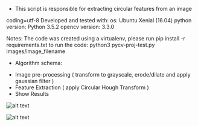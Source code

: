 * This script is responsible for extracting circular features from an image

coding=utf-8
Developed and tested with:
os:             Ubuntu Xenial (16.04)
python version: Python 3.5.2
opencv version: 3.3.0

Notes:
The code was created using a virtualenv, please run pip install -r requirements.txt
to run the code: python3 pycv-proj-test.py images/image_filename

* Algorithm schema:
 - Image pre-processing ( transform to grayscale, erode/dilate and apply gaussian filter )
 - Feature Extraction ( apply Circular Hough Transform )
 - Show Results

![alt text](https://github.com/fernandorovai/HoughTransform/tree/master/images/circles_result.png)

![alt text](https://github.com/fernandorovai/HoughTransform/tree/master/images/shapes_leo_result.png)
